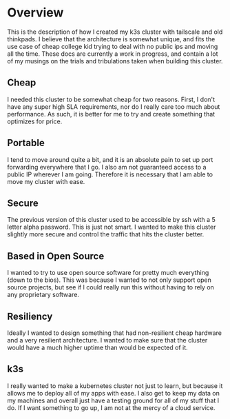 # Overview

This is the description of how I created my k3s cluster with tailscale and old thinkpads. I believe that the architecture is somewhat unique, and fits the use case of cheap college kid trying to deal with no public ips and moving all the time. These docs are currently a work in progress, and contain a lot of my musings on the trials and tribulations taken when building this cluster.

## Cheap

I needed this cluster to be somewhat cheap for two reasons. First, I don't have any super high SLA requirements, nor do I really care too much about performance. As such, it is better for me to try and create something that optimizes for price.

## Portable

I tend to move around quite a bit, and it is an absolute pain to set up port forwarding everywhere that I go. I also am not guaranteed access to a public IP wherever I am going. Therefore it is necessary that I am able to move my cluster with ease.

## Secure

The previous version of this cluster used to be accessible by ssh with a 5 letter alpha password. This is just not smart. I wanted to make this cluster slightly more secure and control the traffic that hits the cluster better.

## Based in Open Source

I wanted to try to use open source software for pretty much everything (down to the bios). This was because I wanted to not only support open source projects, but see if I could really run this without having to rely on any proprietary software.

## Resiliency

Ideally I wanted to design something that had non-resilient cheap hardware and a very resilient architecture. I wanted to make sure that the cluster would have a much higher uptime than would be expected of it.

## k3s

I really wanted to make a kubernetes cluster not just to learn, but because it allows me to deploy all of my apps with ease. I also get to keep my data on my machines and overall just have a testing ground for all of my stuff that I do. If I want something to go up, I am not at the mercy of a cloud service.
